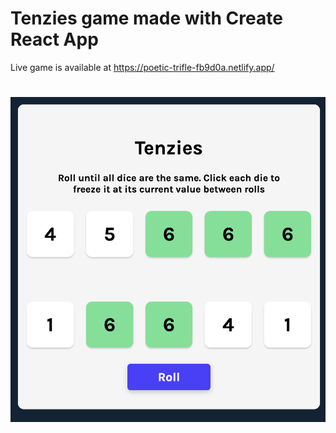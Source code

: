# Tenzies game made with Create React App

Live game is available at https://poetic-trifle-fb9d0a.netlify.app/

# ![Image](https://github.com/mlgrn/tenzies/blob/main/tenzies%20game%20screenshot.png?raw=true)
